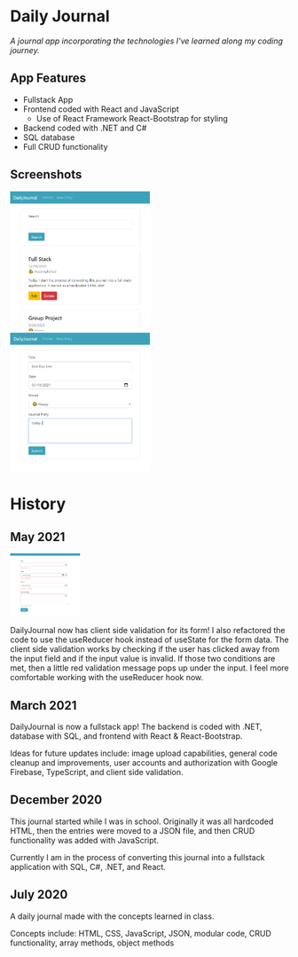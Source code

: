 # Daily Journal

_A journal app incorporating the technologies I've learned along my coding journey._

## App Features

- Fullstack App
- Frontend coded with React and JavaScript
  - Use of React Framework React-Bootstrap for styling
- Backend coded with .NET and C#
- SQL database
- Full CRUD functionality

## Screenshots

<img src="./DailyJournal/client/public/screenshot1.png" width=50% height=50%>
<img src="./DailyJournal/client/public/screenshot2.png" width=50% height=50%>

# History

## May 2021

<img src="./DailyJournal/client/public/validation.png" width=25% height=25%>

DailyJournal now has client side validation for its form! I also refactored the code to use the useReducer hook instead of useState for the form data. The client side validation works by checking if the user has clicked away from the input field and if the input value is invalid. If those two conditions are met, then a little red validation message pops up under the input. I feel more comfortable working with the useReducer hook now.

## March 2021

DailyJournal is now a fullstack app! The backend is coded with .NET, database with SQL, and frontend with React & React-Bootstrap.

Ideas for future updates include: image upload capabilities, general code cleanup and improvements, user accounts and authorization with Google Firebase, TypeScript, and client side validation.

## December 2020

This journal started while I was in school. Originally it was all hardcoded HTML, then the entries were moved to a JSON file, and then CRUD functionality was added with JavaScript.

Currently I am in the process of converting this journal into a fullstack application with SQL, C#, .NET, and React.

## July 2020

A daily journal made with the concepts learned in class.

Concepts include: HTML, CSS, JavaScript, JSON, modular code, CRUD functionality, array methods, object methods
